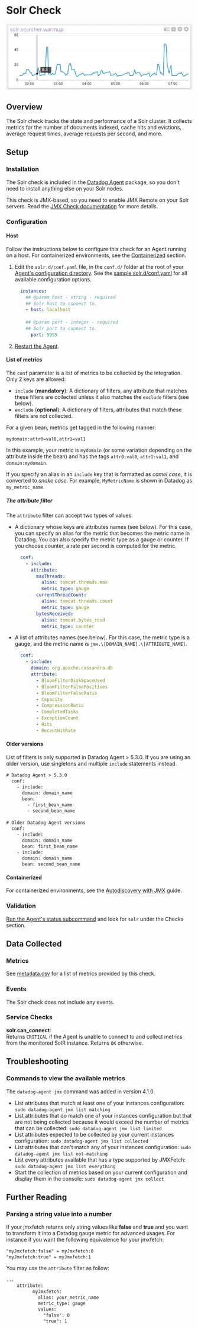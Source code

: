 # Solr Check

![Solr Graph][1]

## Overview

The Solr check tracks the state and performance of a Solr cluster. It collects metrics for the number of documents indexed, cache hits and evictions, average request times, average requests per second, and more.

## Setup
### Installation

The Solr check is included in the [Datadog Agent][3] package, so you don't need to install anything else on your Solr nodes.

This check is JMX-based, so you need to enable JMX Remote on your Solr servers. Read the [JMX Check documentation][4] for more details.

### Configuration
#### Host

Follow the instructions below to configure this check for an Agent running on a host. For containerized environments, see the [Containerized](#containerized) section.

1. Edit the `solr.d/conf.yaml` file, in the `conf.d/` folder at the root of your [Agent's configuration directory][5]. See the [sample solr.d/conf.yaml][6] for all available configuration options.

    ```yaml
      instances:
        ## @param host - string - required
        ## Solr host to connect to.
        - host: localhost

        ## @param port - integer - required
        ## Solr port to connect to.
          port: 9999
    ```

2. [Restart the Agent][7].

#### List of metrics

The `conf` parameter is a list of metrics to be collected by the integration. Only 2 keys are allowed:

* `include` (**mandatory**): A dictionary of filters, any attribute that matches these filters are collected unless it also matches the `exclude` filters (see below).
* `exclude` (**optional**): A dictionary of filters, attributes that match these filters are not collected.

For a given bean, metrics get tagged in the following manner:

```
mydomain:attr0=val0,attr1=val1
```

In this example, your metric is `mydomain` (or some variation depending on the attribute inside the bean) and has the tags `attr0:val0`, `attr1:val1`, and `domain:mydomain`.

If you specify an alias in an `include` key that is formatted as *camel case*, it is converted to *snake case*. For example, `MyMetricName` is shown in Datadog as `my_metric_name`.

##### The attribute filter

The `attribute` filter can accept two types of values:

* A dictionary whose keys are attributes names (see below). For this case, you can specify an alias for the metric that becomes the metric name in Datadog. You can also specify the metric type as a gauge or counter. If you choose counter, a rate per second is computed for the metric.
    ```yaml
      conf:
        - include:
          attribute:
            maxThreads:
              alias: tomcat.threads.max
              metric_type: gauge
            currentThreadCount:
              alias: tomcat.threads.count
              metric_type: gauge
            bytesReceived:
              alias: tomcat.bytes_rcvd
              metric_type: counter
    ```

* A list of attributes names (see below). For this case, the metric type is a gauge, and the metric name is `jmx.\[DOMAIN_NAME].\[ATTRIBUTE_NAME]`.
    ```yaml
      conf:
        - include:
          domain: org.apache.cassandra.db
          attribute:
            - BloomFilterDiskSpaceUsed
            - BloomFilterFalsePositives
            - BloomFilterFalseRatio
            - Capacity
            - CompressionRatio
            - CompletedTasks
            - ExceptionCount
            - Hits
            - RecentHitRate
    ```

#### Older versions

List of filters is only supported in Datadog Agent > 5.3.0. If you are using an older version, use singletons and multiple `include` statements instead.

    # Datadog Agent > 5.3.0
      conf:
        - include:
          domain: domain_name
          bean:
            - first_bean_name
            - second_bean_name

    # Older Datadog Agent versions
      conf:
        - include:
          domain: domain_name
          bean: first_bean_name
        - include:
          domain: domain_name
          bean: second_bean_name

#### Containerized

For containerized environments, see the [Autodiscovery with JMX][2] guide.

### Validation

[Run the Agent's status subcommand][8] and look for `solr` under the Checks section.

## Data Collected
### Metrics

See [metadata.csv][9] for a list of metrics provided by this check.

### Events
The Solr check does not include any events.

### Service Checks

**solr.can_connect**:<br>
Returns `CRITICAL` if the Agent is unable to connect to and collect metrics from the monitored SolR instance. Returns `OK` otherwise.

## Troubleshooting
### Commands to view the available metrics

The `datadog-agent jmx` command was added in version 4.1.0.

  * List attributes that match at least one of your instances configuration:
`sudo datadog-agent jmx list matching`
  * List attributes that do match one of your instances configuration but that are not being collected because it would exceed the number of metrics that can be collected:
`sudo datadog-agent jmx list limited`
  * List attributes expected to be collected by your current instances configuration:
`sudo datadog-agent jmx list collected`
  * List attributes that don't match any of your instances configuration:
`sudo datadog-agent jmx list not-matching`
  * List every attributes available that has a type supported by JMXFetch:
`sudo datadog-agent jmx list everything`
  * Start the collection of metrics based on your current configuration and display them in the console:
`sudo datadog-agent jmx collect`

## Further Reading
### Parsing a string value into a number
If your jmxfetch returns only string values like **false** and **true** and you want to transform it into a Datadog gauge metric for advanced usages. For instance if you want the following equivalence for your jmxfetch:

```
"myJmxfetch:false" = myJmxfetch:0
"myJmxfetch:true" = myJmxfetch:1
```

You may use the `attribute` filter as follow:

```
...
    attribute:
          myJmxfetch:
            alias: your_metric_name
            metric_type: gauge
            values:
              "false": 0
              "true": 1
```


[1]: https://raw.githubusercontent.com/DataDog/integrations-core/master/solr/images/solrgraph.png
[2]: https://docs.datadoghq.com/agent/guide/autodiscovery-with-jmx/?tab=containerizedagent
[3]: https://app.datadoghq.com/account/settings#agent
[4]: https://docs.datadoghq.com/integrations/java
[5]: https://docs.datadoghq.com/agent/guide/agent-configuration-files/?tab=agentv6#agent-configuration-directory
[6]: https://github.com/DataDog/integrations-core/blob/master/solr/datadog_checks/solr/data/conf.yaml.example
[7]: https://docs.datadoghq.com/agent/guide/agent-commands/?tab=agentv6#start-stop-and-restart-the-agent
[8]: https://docs.datadoghq.com/agent/guide/agent-commands/?tab=agentv6#agent-status-and-information
[9]: https://github.com/DataDog/integrations-core/blob/master/solr/metadata.csv
